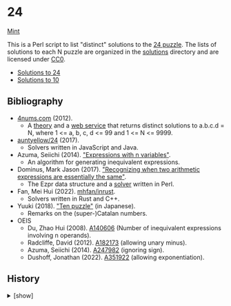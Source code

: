 # 24

[Mint](https://min.togetter.com/eKWLarx)

This is a Perl script to list "distinct" solutions to the [24 puzzle](https://en.wikipedia.org/wiki/24_(puzzle)).  The lists of solutions to each N puzzle are organized in the [solutions](solutions) directory and are licensed under [CC0](https://creativecommons.org/publicdomain/zero/1.0/).

* [Solutions to 24](solutions/0-99/24.tsv)
* [Solutions to 10](solutions/0-99/10.tsv)

## Bibliography

* [4nums.com](https://www.4nums.com/) (2012).
    * A [theory](https://www.4nums.com/theory/) and a [web service](https://www.4nums.com/solutions/100/) that returns distinct solutions to a.b.c.d = N, where 1 <= a, b, c, d <= 99 and 1 <= N <= 9999.
* [auntyellow/24](https://github.com/auntyellow/24) (2017).
    * Solvers written in JavaScript and Java.
* Azuma, Seiichi (2014).  ["Expressions with n variables"](https://searial.web.fc2.com/math/sisoku.html).
    * An algorithm for generating inequivalent expressions.
* Dominus, Mark Jason (2017).  ["Recognizing when two arithmetic expressions are essentially the same"](https://blog.plover.com/math/24-puzzle-2.html).
    * The Ezpr data structure and a [solver](https://github.com/mjdominus/24-puzzle-solver) written in Perl.
* Fan, Mei Hui (2022).  [mhfan/inrust](https://github.com/mhfan/inrust).
    * Solvers written in Rust and C++.
* Yuuki (2018).  ["Ten puzzle"](https://archive.today/2018.08.25-001836/http://konno.co.nf/%E3%83%86%E3%83%B3%E3%83%91%E3%82%BA%E3%83%AB) (in Japanese).
    * Remarks on the (super-)Catalan numbers.
* OEIS
    * Du, Zhao Hui (2008).  [A140606](https://oeis.org/A140606) (Number of inequivalent expressions involving n operands).
    * Radcliffe, David (2012).  [A182173](https://oeis.org/A182173) (allowing unary minus).
    * Azuma, Seiichi (2014).  [A247982](https://oeis.org/A247982) (ignoring sign).
    * Dushoff, Jonathan (2022).  [A351922](https://oeis.org/A351922) (allowing exponentiation).

## History

<details>
<summary>[show]</summary>

* -2013: Learned about the 10 puzzle (a variation popular in Japan).
* 2022-07: Realized that eliminating duplicate solutions could not be done with a CAS such as SymPy and started the research.
* 2022-09: Finished writing the script and failed to solve the [0 puzzle](solutions/0-99/0.tsv).
* 2023-01: Abandoned the research and archived the results on [24-puzzle-solver/24-puzzle-solver](https://github.com/24-puzzle-solver/24-puzzle-solver).
* 2024-02: Reorganized the results in this repo, essentially unchanged.

</details>
